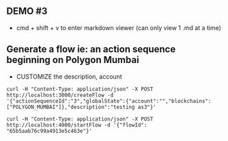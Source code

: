 ## DEMO #3

- cmd + shift + v to enter markdown viewer (can only view 1 .md at a time)

## Generate a flow ie: an action sequence beginning on Polygon Mumbai
- CUSTOMIZE the description, account
```
curl -H "Content-Type: application/json" -X POST http://localhost:3000/createFlow -d '{"actionSequenceId":"3","globalState":{"account":"","blockchains":["POLYGON_MUMBAI"]},"description":"testing as3"}'
```

```
curl -H "Content-Type: application/json" -X POST http://localhost:4000/startFlow -d '{"flowId": "65b5aab76c99a4913e5c463e"}'
```